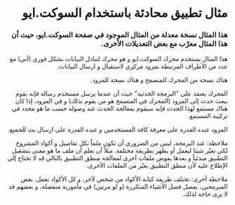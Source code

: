 # <div dir="rtl">مثال تطبيق محادثة باستخدام السوكت.ايو</div>

### <div dir="rtl">هذا المثال نسخة معدلة من المثال الموجود في صفحة السوكت.ايو، حيث أن هذا المثال معرّب مع بعض التعديلات الأخرى.
</div>

<div dir="rtl">
هذا المثال يستخدم محرك السوكت.ايو و هو محرك لتبادل البيانات بشكل فوري (آني) مع عدد من الأطراف المرتبطة بمزود مركزي لاستقبال و ارسال البيانات. 

هناك نسخة من المحرك للمتصفح و هناك نسخة للمزود.

المحرك يعتمد على "البرمجة الحدثية" حيث أن عندما يرسل مستخدم رسالة فإنه يقوم ببعث حدث إلى المزود (المحرك في المتصفح هو من يقوم بذلك) و في المزود، إذا كان هناك مستمع لهذا الحدث فإنه سيقوم بمعالجة الحدث عند وصوله حسب ما هو محدد في تركيبة المستمع.

المزود عنده القدرة على معرفة كافة المستخدمين و عنده القدرة على ارسال بث للجميع. 

ملاحظة: عند البرمجة، ليس من الضروري أن تكون ملماً بكل تفاصيل و أكواد المشروع لكي تغيّر شيئا ليعمل أو يظهر بطريقة مختلفة. مثلاً أن تعلم أن ملف ما هو معني بتشغيل التطبيق مبدئياً و بعدها يفوض ملفات أخرى لمعالجة منطق التطبيق بالتالي قد لا تحتاج إلى الإطلاع عليه لأن منطق التطبيق يغيّر من الملفات الأخرى.

ملاحظة أخرى: تختلف طريقة كتابة الأكواد من شخص لآخر، و كل الأكواد تعمل. بعض المبرمجين، يفضل فصل الأشياء المتكررة (و لو مرتين) في مأمورية منفصلة، و بعضهم قد لا يرى حاجة لذلك.

</div>
